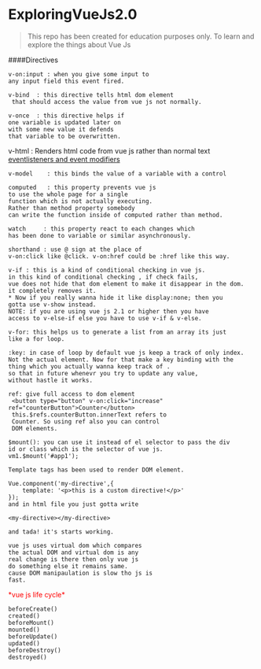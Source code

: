 # ExploringVueJs2.0
>This repo has been created for education purposes only. To learn and explore the things about Vue Js <br/>

####Directives

```code
v-on:input : when you give some input to 
any input field this event fired.
```
```code
v-bind  : this directive tells html dom element
 that should access the value from vue js not normally.
```
```code
v-once  : this directive helps if 
one variable is updated later on 
with some new value it defends 
that variable to be overwritten.
```
v-html : Renders html code from vue js rather than normal text
[eventlisteners and event modifiers](https://vuejs.org/v2/guide/events.html#Event-Modifiers)
```code
v-model    : this binds the value of a variable with a control
```
```code
computed   : this property prevents vue js 
to use the whole page for a single 
function which is not actually executing. 
Rather than method property somebody 
can write the function inside of computed rather than method.
```
```code
watch     : this property react to each changes which 
has been done to variable or similar asynchronously.
```
```code
shorthand : use @ sign at the place of 
v-on:click like @click. v-on:href could be :href like this way.
```
```code
v-if : this is a kind of conditional checking in vue js.
in this kind of conditional checking , if check fails,
vue does not hide that dom element to make it disappear in the dom.
it completely removes it.
* Now if you really wanna hide it like display:none; then you
gotta use v-show instead.
NOTE: if you are using vue js 2.1 or higher then you have
access to v-else-if else you have to use v-if & v-else.
```
```code
v-for: this helps us to generate a list from an array its just 
like a for loop.
```
```code
:key: in case of loop by default vue js keep a track of only index.
Not the actual element. Now for that make a key binding with the 
thing which you actually wanna keep track of .
so that in future whenevr you try to update any value,
without hastle it works.
```
```code
ref: give full access to dom element 
 <button type="button" v-on:click="increase" ref="counterButton">Counter</button>
 this.$refs.counterButton.innerText refers to
 Counter. So using ref also you can control
 DOM elements.
```
```code
$mount(): you can use it instead of el selector to pass the div
id or class which is the selector of vue js.
vm1.$mount('#app1');
```
```code
Template tags has been used to render DOM element.
```
```code
Vue.component('my-directive',{
    template: '<p>this is a custom directive!</p>'
});
and in html file you just gotta write 

<my-directive></my-directive>

and tada! it's starts working.
```
```code
vue js uses virtual dom which compares
the actual DOM and virtual dom is any
real change is there then only vue js 
do something else it remains same.
cause DOM manipaulation is slow tho js is
fast.
```
<span style=color:red;>
*vue js life cycle*
</span>

```code
beforeCreate()
created()
beforeMount()
mounted()
beforeUpdate()
updated()
beforeDestroy()
destroyed()
```

